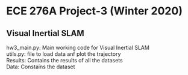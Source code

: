 # ECE 276A Project-3 (Winter 2020)
## Visual Inertial SLAM
hw3_main.py: Main working code for Visual Inertial SLAM 
<br> 
utils.py: file to load data anf plot the trajectory
<br>
Results: Contains the results of all the datasets
<br>
Data: Constains the dataset
